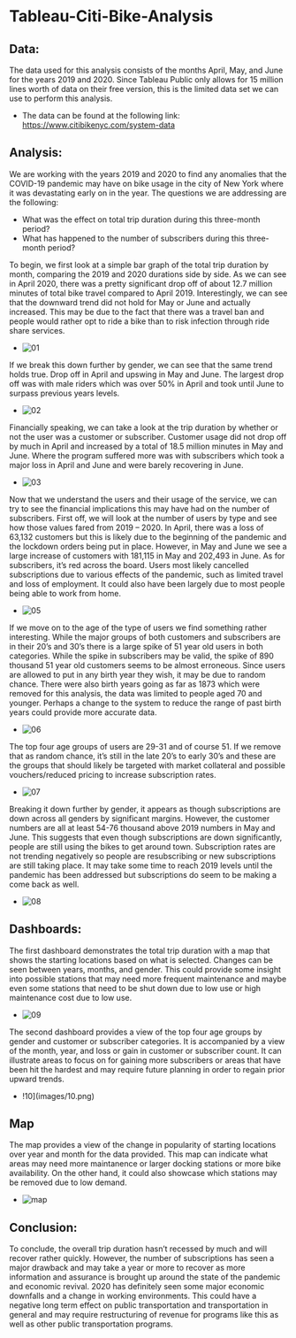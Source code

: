 # Tableau-Citi-Bike-Analysis

## Data: 

The data used for this analysis consists of the months April, May, and June for the years 2019 and 2020. Since Tableau Public only allows for 15 million lines worth of data on their free version, this is the limited data set we can use to perform this analysis. 

 * The data can be found at the following link: https://www.citibikenyc.com/system-data

## Analysis: 

We are working with the years 2019 and 2020 to find any anomalies that the COVID-19 pandemic may have on bike usage in the city of New York where it was devastating early on in the year. The questions we are addressing are the following:
  *	What was the effect on total trip duration during this three-month period?
  * What has happened to the number of subscribers during this three-month period?
  
To begin, we first look at a simple bar graph of the total trip duration by month, comparing the 2019 and 2020 durations side by side. As we can see in April 2020, there was a pretty significant drop off of about 12.7 million minutes of total bike travel compared to April 2019. Interestingly, we can see that the downward trend did not hold for May or June and actually increased. This may be due to the fact that there was a travel ban and people would rather opt to ride a bike than to risk infection through ride share services. 

 * ![01](images/01.png)

If we break this down further by gender, we can see that the same trend holds true. Drop off in April and upswing in May and June. The largest drop off was with male riders which was over 50% in April and took until June to surpass previous years levels. 

 * ![02](images/02.png)

Financially speaking, we can take a look at the trip duration by whether or not the user was a customer or subscriber. Customer usage did not drop off by much in April and increased by a total of 18.5 million minutes in May and June. Where the program suffered more was with subscribers which took a major loss in April and June and were barely recovering in June.

 * ![03](images/03.png)

Now that we understand the users and their usage of the service, we can try to see the financial implications this may have had on the number of subscribers. First off, we will look at the number of users by type and see how those values fared from 2019 – 2020. In April, there was a loss of 63,132 customers but this is likely due to the beginning of the pandemic and the lockdown orders being put in place. However, in May and June we see a large increase of customers with 181,115 in May and 202,493 in June. As for subscribers, it’s red across the board. Users most likely cancelled subscriptions due to various effects of the pandemic, such as limited travel and loss of employment. It could also have been largely due to most people being able to work from home. 

 * ![05](images/05.png)

If we move on to the age of the type of users we find something rather interesting. While the major groups of both customers and subscribers are in their 20’s and 30’s there is a large spike of 51 year old users in both categories. While the spike in subscribers may be valid, the spike of 890 thousand 51 year old customers seems to be almost erroneous. Since users are allowed to put in any birth year they wish, it may be due to random chance. There were also birth years going as far as 1873 which were removed for this analysis, the data was limited to people aged 70 and younger. Perhaps a change to the system to reduce the range of past birth years could provide more accurate data.

 * ![06](images/06.png)

The top four age groups of users are 29-31 and of course 51. If we remove that as random chance, it’s still in the late 20’s to early 30’s and these are the groups that should likely be targeted with market collateral and possible vouchers/reduced pricing to increase subscription rates. 

 * ![07](images/07.png)

Breaking it down further by gender, it appears as though subscriptions are down across all genders by significant margins. However, the customer numbers are all at least 54-76 thousand above 2019 numbers in May and June. This suggests that even though subscriptions are down significantly, people are still using the bikes to get around town. Subscription rates are not trending negatively so people are resubscribing or new subscriptions are still taking place. It may take some time to reach 2019 levels until the pandemic has been addressed but subscriptions do seem to be making a come back as well.

 * ![08](images/08.png)

## Dashboards: 

The first dashboard demonstrates the total trip duration with a map that shows the starting locations based on what is selected. Changes can be seen between years, months, and gender. This could provide some insight into possible stations that may need more frequent maintenance and maybe even some stations that need to be shut down due to low use or high maintenance cost due to low use.

 * ![09](images/09.png)

The second dashboard provides a view of the top four age groups by gender and customer or subscriber categories. It is accompanied by a view of the month, year, and loss or gain in customer or subscriber count. It can illustrate areas to focus on for gaining more subscribers or areas that have been hit the hardest and may require future planning in order to regain prior upward trends.

 * !10](images/10.png)

## Map

The map provides a view of the change in popularity of starting locations over year and month for the data provided. This map can indicate what areas may need more maintanence or larger docking stations or more bike availability. On the other hand, it could also showcase which stations may be removed due to low demand.

 * ![map](images/map.png)

## Conclusion: 

To conclude, the overall trip duration hasn’t recessed by much and will recover rather quickly. However, the number of subscriptions has seen a major drawback and may take a year or more to recover as more information and assurance is brought up around the state of the pandemic and economic revival. 2020 has definitely seen some major economic downfalls and a change in working environments. This could have a negative long term effect on public transportation and transportation in general and may require restructuring of revenue for programs like this as well as other public transportation programs.
